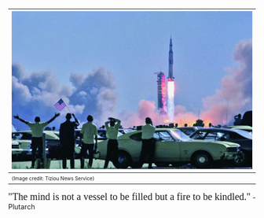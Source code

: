 | ![](a11.jpg) |
|:--|
| <span style="font-size: 10px;">(Image credit: Tiziou News Service)</span> |

<span style="font-family: Europa; font-size: 20px;">"The mind is not a vessel to be filled but a fire to be kindled."</span> -Plutarch
